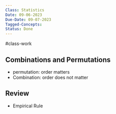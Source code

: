 ```yaml
---
Class: Statistics
Date: 09-06-2023
Due-Date: 09-07-2023
Tagged-Concepts: 
Status: Done
---
```

#class-work

## Combinations and Permutations
- permutation: order matters
- Combination: order does not matter
## Review
- Empirical Rule
